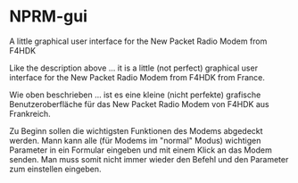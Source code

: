 # NPRM-gui
A little graphical user interface for the New Packet Radio Modem from F4HDK

Like the description above ... it is a little (not perfect) graphical user interface for the New Packet Radio Modem from F4HDK from France.



Wie oben beschrieben ... ist es eine kleine (nicht perfekte) grafische Benutzeroberfläche für das New Packet Radio Modem von F4HDK aus Frankreich.

Zu Beginn sollen die wichtigsten Funktionen des Modems abgedeckt werden. Mann kann alle (für Modems im "normal" Modus) wichtigen Parameter in ein Formular eingeben und mit einem Klick an das Modem senden. Man muss somit nicht immer wieder den Befehl und den Parameter zum einstellen eingeben.
